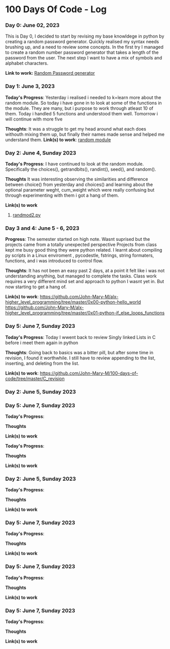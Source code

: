 # 100 Days Of Code - Log

### Day 0: June 02, 2023
This is Day 0, I decided to start by revising my base knowldege in python by creating a random password generator.
Quickly realised my syntax needs brushing up, and a need to review some concepts. In the first try I managed to create a random number password generator that takes a length of the password from the user. The next step I want to have a mix of symbols and alphabet characters.

**Link to work:** [Random Password generator](https://github.com/John-Mary-M/100-days-of-code/blob/master/passGen.py)


### Day 1: June 3, 2023

**Today's Progress**: Yesterday i realised i needed to k=learn more about the random module. So today i have gone in to look at some of the functions in the module. They are many, but i purpose to work through atleast 10 of them. Today i handled 5 functions and understood them well. Tomorrow i will continue with more five

**Thoughts**: It was a struggle to get my head around what each does withouth mixing them up, but finally their names made sense and helped me understand them.
**Link(s) to work**: [random module](https://github.com/John-Mary-M/100-days-of-code/blob/master/randmod.py)


### Day 2: June 4, Sunday 2023

**Today's Progress**: I have continued to look at the random module. Specifically the choices(), getrandbits(), randint(), seed(), and random().

**Thoughts** It was interesting observing the similarities and difference between choice() from yesterday and choices() and learning about the optional parameter weght, cum_weight which were really confusing but through experimenting with them i got a hang of them.

**Link(s) to work**
1. [randmod2.py](https://github.com/John-Mary-M/100-days-of-code/blob/master/randmod2.py)


### Day 3 and 4: June 5 - 6, 2023

**Progress**: The semester started on high note. Wasnt suprised but the projects came from a totally unexpected perspective
Projects from class kept me busy good thing they were python related. I learnt about compiling py scripts in a Linux enviroment
, pycodestle, fstrings, string formaters, functions, and i was introduced to control flow.

**Thoughts**: It has not been an easy past 2 days, at a point it felt like i was not understanding anything, but managed to complete the tasks.
Class work requires a very different mind set and approach to python I wasnt yet in. But now starting to get a hang of.

**Link(s) to work**: https://github.com/John-Mary-M/alx-higher_level_programming/tree/master/0x00-python-hello_world
	     	     https://github.com/John-Mary-M/alx-higher_level_programming/tree/master/0x01-python-if_else_loops_functions


### Day 5: June 7, Sunday 2023

**Today's Progress**: Today I wwent back to review Singly linked Lists in C before i meet them again in python

**Thoughts**: Going back to basics was a bitter pill, but after some time in revision, I found it worthwhile.
	      I still have to review appending to the list, inserting, and deleting from the list.

**Link(s) to work**: https://github.com/John-Mary-M/100-days-of-code/tree/master/C_revision


### Day 2: June 5, Sunday 2023
### Day 5: June 7, Sunday 2023


**Today's Progress**:

**Thoughts**

**Link(s) to work**



**Today's Progress**:

**Thoughts**

**Link(s) to work**

### Day 2: June 5, Sunday 2023


**Today's Progress**:

**Thoughts**

**Link(s) to work**

### Day 5: June 7, Sunday 2023


**Today's Progress**:

**Thoughts**

**Link(s) to work**

### Day 5: June 7, Sunday 2023


**Today's Progress**:

**Thoughts**

**Link(s) to work**

### Day 5: June 7, Sunday 2023


**Today's Progress**:

**Thoughts**

**Link(s) to work**

